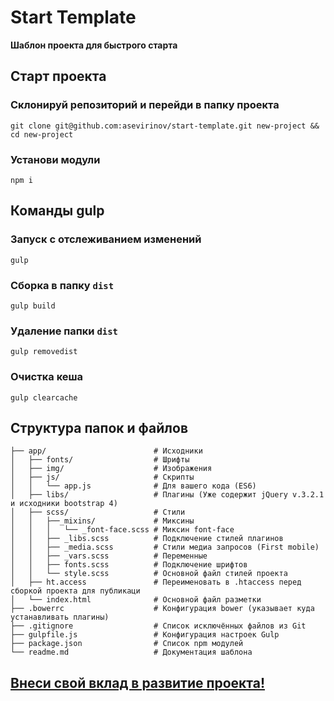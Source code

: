 # Start Template
**Шаблон проекта для быстрого старта**


## Старт проекта

### Склонируй репозиторий и перейди в папку проекта
```
git clone git@github.com:asevirinov/start-template.git new-project && cd new-project
```

### Установи модули
```
npm i
```

## Команды gulp

### Запуск с отслеживанием изменений
```
gulp
```

### Сборка в папку `dist`
```
gulp build
```

### Удаление папки `dist`
```
gulp removedist
```

### Очистка кеша
```
gulp clearcache
```


## Структура папок и файлов
```
├── app/                        # Исходники
│   ├── fonts/                  # Шрифты
│   ├── img/                    # Изображения
│   ├── js/                     # Скрипты
│   │   └── app.js              # Для вашего кода (ES6)
│   ├── libs/                   # Плагины (Уже содержит jQuery v.3.2.1 и исходники bootstrap 4)
│   ├── scss/                   # Стили
│   │   ├──_mixins/             # Миксины
│   │   │   └── _font-face.scss # Миксин font-face
│   │   ├── _libs.scss          # Подключение стилей плагинов
│   │   ├── _media.scss         # Стили медиа запросов (First mobile)
│   │   ├── _vars.scss          # Переменные
│   │   ├── fonts.scss          # Подключение шрифтов
│   │   └── style.scss          # Основной файл стилей проекта
│   ├── ht.access               # Переименовать в .htaccess перед сборкой проекта для публикаци
│   └── index.html              # Основной файл разметки
├── .bowerrc                    # Конфигурация bower (указывает куда устанавливать плагины)
├── .gitignore                  # Список исключённых файлов из Git
├── gulpfile.js                 # Конфигурация настроек Gulp
├── package.json                # Список npm модулей
└── readme.md                   # Документация шаблона
```

## [Внеси свой вклад в развитие проекта!](https://github.com/xprocessorx/start-template/blob/master/contributing.md)
